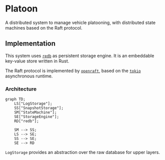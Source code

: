 # Platoon

A distributed system to manage vehicle platooning, with distributed state machines based on the Raft protocol.

## Implementation

This system uses [`redb`](https://github.com/cberner/redb) as persistent storage engine.
It is an embeddable key-value store written in Rust.

The Raft protocol is implemented by [`openraft`](https://github.com/databendlabs/openraft/tree/main), based on the [`tokio`](https://github.com/tokio-rs/tokio) asynchronous runtime.

### Architecture

```mermaid
graph TD;
    LS["LogStorage"];
    SS["SnapshotStorage"];
    SM["StateMachine"];
    SE["StorageEngine"];
    RD["redb"];

    SM --> SS;
    LS --> SE;
    SS --> SE;
    SE --> RD
```

`LogStorage` provides an abstraction over the raw database for upper layers.
